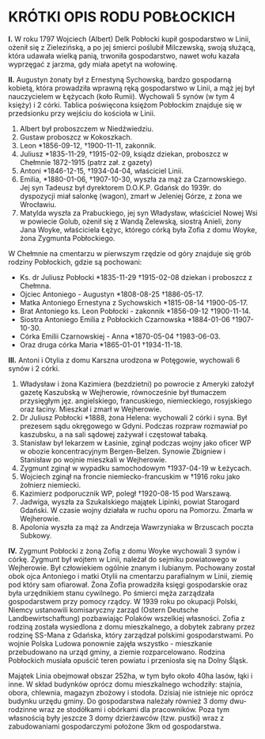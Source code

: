 # **KRÓTKI OPIS RODU POBŁOCKICH**

**I.** W roku 1797 Wojciech (Albert) Delk Pobłocki kupił gospodarstwo w Linii, ożenił się z Zielezińską, a po jej śmierci poślubił Milczewską, swoją służącą, która udawała wielką panią, trwoniła gospodarstwo, nawet wołu kazała wyprzęgać z jarzma, gdy miała apetyt na wołowinę.

**II.** Augustyn żonaty był z Ernestyną Sychowską, bardzo gospodarną kobietą, która prowadziła wprawną ręką gospodarstwo w Linii, a mąż jej był nauczycielem w Łężycach (koło Rumii). Wychowali 5 synów (w tym 4 księży) i 2 córki. Tablica poświęcona księżom Pobłockim znajduje się w przedsionku przy wejściu do kościoła w Linii.

1. Albert był proboszczem w Niedźwiedziu.
2. Gustaw proboszcz w Kokoszkach.
3. Leon *1856-09-12, †1900-11-11, zakonnik.
4. Juliusz *1835-11-29, †1915-02-09, ksiądz dziekan, proboszcz w Chełmnie 1872-1915 (patrz zał. z gazety)
5. Antoni *1846-12-15, †1934-04-04, właściciel Linii.
6. Emilia, *1880-01-06, †1907-10-30, wyszła za mąż za Czarnowskiego. Jej syn Tadeusz był dyrektorem D.O.K.P. Gdańsk do 1939r. do dyspozycji miał salonkę (wagon), zmarł w Jeleniej Górze, z żona we Wrocławiu.
7. Matylda wyszła za Prabuckiego, jej syn Władysław, właściciel Nowej Wsi w powiecie Golub, ożenił się z Wandą Żelewską, siostrą Anieli, żony Jana Woyke, właściciela Łężyc, którego córką była Zofia z domu Woyke, żona Zygmunta Pobłockiego.

W Chełmnie na cmentarzu w pierwszym rzędzie od góry znajduje się grób rodziny Pobłockich, gdzie są pochowani:

* Ks. dr Juliusz Pobłocki *1835-11-29 †1915-02-08 dziekan i proboszcz z Chełmna.
* Ojciec Antoniego - Augustyn *1808-08-25 †1886-05-17.
* Matka Antoniego Ernestyna z Sychowskich *1815-08-14 †1900-05-17.
* Brat Antoniego ks. Leon Pobłocki - zakonnik *1856-09-12 †1900-11-14.
* Siostra Antoniego Emilia z Pobłockich Czarnowska *1884-01-06 †1907-10-30.
* Córka Emilii Czarnowskiej - Anna *1870-05-04 †1983-06-03.
* Oraz druga córka Maria *1865-01-01 †1934-11-18.

**III.** Antoni i Otylia z domu Karszna urodzona w Potęgowie, wychowali 6 synów i 2 córki.

1. Władysław i żona Kazimiera (bezdzietni) po powrocie z Ameryki założył gazetę Kaszubską w Wejherowie, równocześnie był tłumaczem przysięgłym jęz. angielskiego, francuskiego, niemieckiego, rosyjskiego oraz łaciny. Mieszkał i zmarł w Wejherowie.
2. Dr Juliusz Pobłocki *1888, żona Helena: wychowali 2 córki i syna. Był prezesem sądu okręgowego w Gdyni. Podczas rozpraw rozmawiał po kaszubsku, a na sali sądowej zażywał i częstował tabaką.
3. Stanisław był lekarzem w Łasinie, zginął podczas wojny jako oficer WP w obozie koncentracyjnym Bergen-Belzen. Synowie Zbigniew i Stanisław po wojnie mieszkali w Wejherowie.
4. Zygmunt zginął w wypadku samochodowym †1937-04-19 w Łeżycach.
5. Wojciech zginął na froncie niemiecko-francuskim w †1916 roku jako żołnierz niemiecki.
6. Kazimierz podporucznik WP, poległ †1920-08-15 pod Warszawą.
7. Jadwiga, wyszła za Szukalskiego majątek Lipinki, powiat Starogard Gdański. W czasie wojny działała w ruchu oporu na Pomorzu. Zmarła w Wejherowie.
8. Apolonia wyszła za mąż za Andrzeja Wawrzyniaka w Brzuscach poczta Subkowy.

**IV.** Zygmunt Pobłocki z żoną Zofią z domu Woyke wychowali 3 synów i córkę. Zygmunt był wójtem w Linii, należał do sejmiku powiatowego w Wejherowie. Był człowiekiem ogólnie znanym i lubianym. Pochowany został obok ojca Antoniego i matki Otylii na cmentarzu parafialnym w Linii, ziemię pod który sam ofiarował. Żona Zofia prowadziła księgi gospodarskie oraz była urzędnikiem stanu cywilnego. Po śmierci męża zarządzała gospodarstwem przy pomocy rządcy. W 1939 roku po okupacji Polski, Niemcy ustanowili komisaryczny zarząd (Ostern Deutsche Landbewirtschaftung) pozbawiając Polaków wszelkiej własności. Zofia z rodziną została wysiedlona z domu mieszkalnego, a dobytek zabrany przez rodzinę SS-Mana z Gdańska, który zarządzał polskimi gospodarstwami. Po wojnie Polska Ludowa ponownie zajęła wszystko - mieszkanie przebudowano na urząd gminy, a ziemie rozparcelowano. Rodzina Pobłockich musiała opuścić teren powiatu i przeniosła się na Dolny Śląsk.

Majątek Linia obejmował obszar 252ha, w tym było około 40ha lasów, łąki i inne. W skład budynków oprócz domu mieszkalnego wchodziły: stajnia, obora, chlewnia, magazyn zbożowy i stodoła. Dzisiaj nie istnieje nic oprócz budynku urzędu gminy. Do gospodarstwa należały również 3 domy dwu-rodzinne wraz ze stodółkami i obórkami dla pracowników. Poza tym własnością były jeszcze 3 domy dzierżawców (tzw. pustki) wraz z zabudowaniami gospodarczymi położone 3km od gospodarstwa.